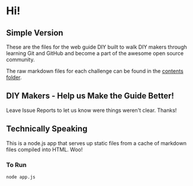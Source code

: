 # Hi!

## Simple Version
These are the files for the web guide DIY built to walk DIY makers through learning Git and GitHub and become a part of the awesome open source community. 

The raw markdown files for each challenge can be found in the [contents folder](https://github.com/diy/opensourcerer.diy.org/tree/master/content).

## DIY Makers - Help us Make the Guide Better!
Leave Issue Reports to let us know were things weren't clear. Thanks! 

## Technically Speaking
This is a node.js app that serves up static files from a cache of markdown files compiled into HTML. Woo! 

### To Run

    node app.js